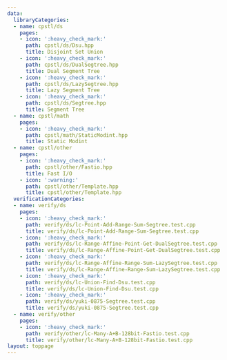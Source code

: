 ```yaml
---
data:
  libraryCategories:
  - name: cpstl/ds
    pages:
    - icon: ':heavy_check_mark:'
      path: cpstl/ds/Dsu.hpp
      title: Disjoint Set Union
    - icon: ':heavy_check_mark:'
      path: cpstl/ds/DualSegtree.hpp
      title: Dual Segment Tree
    - icon: ':heavy_check_mark:'
      path: cpstl/ds/LazySegtree.hpp
      title: Lazy Segment Tree
    - icon: ':heavy_check_mark:'
      path: cpstl/ds/Segtree.hpp
      title: Segment Tree
  - name: cpstl/math
    pages:
    - icon: ':heavy_check_mark:'
      path: cpstl/math/StaticModint.hpp
      title: Static Modint
  - name: cpstl/other
    pages:
    - icon: ':heavy_check_mark:'
      path: cpstl/other/Fastio.hpp
      title: Fast I/O
    - icon: ':warning:'
      path: cpstl/other/Template.hpp
      title: cpstl/other/Template.hpp
  verificationCategories:
  - name: verify/ds
    pages:
    - icon: ':heavy_check_mark:'
      path: verify/ds/lc-Point-Add-Range-Sum-Segtree.test.cpp
      title: verify/ds/lc-Point-Add-Range-Sum-Segtree.test.cpp
    - icon: ':heavy_check_mark:'
      path: verify/ds/lc-Range-Affine-Point-Get-DualSegtree.test.cpp
      title: verify/ds/lc-Range-Affine-Point-Get-DualSegtree.test.cpp
    - icon: ':heavy_check_mark:'
      path: verify/ds/lc-Range-Affine-Range-Sum-LazySegtree.test.cpp
      title: verify/ds/lc-Range-Affine-Range-Sum-LazySegtree.test.cpp
    - icon: ':heavy_check_mark:'
      path: verify/ds/lc-Union-Find-Dsu.test.cpp
      title: verify/ds/lc-Union-Find-Dsu.test.cpp
    - icon: ':heavy_check_mark:'
      path: verify/ds/yuki-0875-Segtree.test.cpp
      title: verify/ds/yuki-0875-Segtree.test.cpp
  - name: verify/other
    pages:
    - icon: ':heavy_check_mark:'
      path: verify/other/lc-Many-A+B-128bit-Fastio.test.cpp
      title: verify/other/lc-Many-A+B-128bit-Fastio.test.cpp
layout: toppage
---
```


